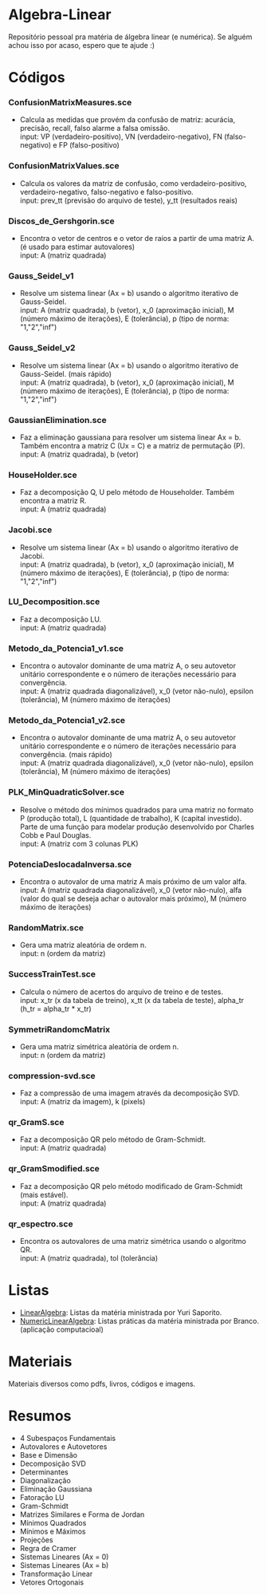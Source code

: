 # Algebra-Linear
Repositório pessoal pra matéria de álgebra linear (e numérica).
Se alguém achou isso por acaso, espero que te ajude :)

# Códigos
### ConfusionMatrixMeasures.sce
- Calcula as medidas que provém da confusão de matriz: acurácia, precisão, recall, falso alarme a falsa omissão. <br/>
input: VP (verdadeiro-positivo), VN (verdadeiro-negativo), FN (falso-negativo) e FP (falso-positivo)

### ConfusionMatrixValues.sce
- Calcula os valores da matriz de confusão, como verdadeiro-positivo, verdadeiro-negativo, falso-negativo e falso-positivo. <br/>
input: prev_tt (previsão do arquivo de teste), y_tt (resultados reais)

### Discos_de_Gershgorin.sce
- Encontra o vetor de centros e o vetor de raios a partir de uma matriz A. (é usado para estimar autovalores) <br/>
input: A (matriz quadrada)

### Gauss_Seidel_v1
- Resolve um sistema linear (Ax = b) usando o algoritmo iterativo de Gauss-Seidel. <br/>
input: A (matriz quadrada), b (vetor), x_0 (aproximação inicial), M (número máximo de iterações), E (tolerância), p (tipo de norma: "1,"2","inf")

### Gauss_Seidel_v2
- Resolve um sistema linear (Ax = b) usando o algoritmo iterativo de Gauss-Seidel. (mais rápido) <br/>
input: A (matriz quadrada), b (vetor), x_0 (aproximação inicial), M (número máximo de iterações), E (tolerância), p (tipo de norma: "1,"2","inf")

### GaussianElimination.sce
- Faz a eliminação gaussiana para resolver um sistema linear Ax = b. Também encontra a matriz C (Ux = C) e a matriz de permutação (P). <br/>
input: A (matriz quadrada), b (vetor)

### HouseHolder.sce
- Faz a decomposição Q, U pelo método de Householder. Também encontra a matriz R. <br/>
input: A (matriz quadrada)

### Jacobi.sce
- Resolve um sistema linear (Ax = b) usando o algoritmo iterativo de Jacobi. <br/>
input: A (matriz quadrada), b (vetor), x_0 (aproximação inicial), M (número máximo de iterações), E (tolerância), p (tipo de norma: "1,"2","inf")

### LU_Decomposition.sce
- Faz a decomposição LU. <br/>
input: A (matriz quadrada)

### Metodo_da_Potencia1_v1.sce
- Encontra o autovalor dominante de uma matriz A, o seu autovetor unitário correspondente e o número de iterações necessário para convergência. <br/>
input: A (matriz quadrada diagonalizável), x_0 (vetor não-nulo), epsilon (tolerância), M (número máximo de iterações)

### Metodo_da_Potencia1_v2.sce
- Encontra o autovalor dominante de uma matriz A, o seu autovetor unitário correspondente e o número de iterações necessário para convergência. (mais rápido) <br/>
input: A (matriz quadrada diagonalizável), x_0 (vetor não-nulo), epsilon (tolerância), M (número máximo de iterações)

### PLK_MinQuadraticSolver.sce
- Resolve o método dos mínimos quadrados para uma matriz no formato P (produção total), L (quantidade de trabalho), K (capital investido). Parte de uma função para modelar produção desenvolvido por Charles Cobb e Paul Douglas. <br/>
input: A (matriz com 3 colunas PLK) 

### PotenciaDeslocadaInversa.sce
- Encontra o autovalor de uma matriz A mais próximo de um valor alfa. <br/>
input: A (matriz quadrada diagonalizável), x_0 (vetor não-nulo), alfa (valor do qual se deseja achar o autovalor mais próximo), M (número máximo de iterações)

### RandomMatrix.sce
- Gera uma matriz aleatória de ordem n. <br/>
input: n (ordem da matriz)

### SuccessTrainTest.sce
- Calcula o número de acertos do arquivo de treino e de testes. <br/>
input: x_tr (x da tabela de treino), x_tt (x da tabela de teste), alpha_tr (h_tr = alpha_tr * x_tr) 

### SymmetriRandomcMatrix 
- Gera uma matriz simétrica aleatória de ordem n. <br/>
input: n (ordem da matriz)

### compression-svd.sce
- Faz a compressão de uma imagem através da decomposição SVD. <br/>
input: A (matriz da imagem), k (pixels)

### qr_GramS.sce
- Faz a decomposição QR pelo método de Gram-Schmidt. <br/>
input: A (matriz quadrada)

### qr_GramSmodified.sce
- Faz a decomposição QR pelo método modificado de Gram-Schmidt (mais estável). <br/>
input: A (matriz quadrada)

### qr_espectro.sce
- Encontra os autovalores de uma matriz simétrica usando o algoritmo QR. <br/>
input: A (matriz quadrada), tol (tolerância)

# Listas

- [LinearAlgebra](https://github.com/iaracastro/AlgebraLinear/tree/main/Listas/NumericLinearAlgebra): Listas da matéria ministrada por Yuri Saporito.
- [NumericLinearAlgebra](https://github.com/iaracastro/AlgebraLinear/tree/main/Listas/NumericLinearAlgebra): Listas práticas da matéria ministrada por Branco. (aplicação computacioal)

# Materiais

Materiais diversos como pdfs, livros, códigos e imagens.

# Resumos

- 4 Subespaços Fundamentais
- Autovalores e Autovetores
- Base e Dimensão
- Decomposição SVD
- Determinantes
- Diagonalização
- Eliminação Gaussiana
- Fatoração LU
- Gram-Schmidt
- Matrizes Similares e Forma de Jordan
- Mínimos Quadrados
- Mínimos e Máximos
- Projeções
- Regra de Cramer
- Sistemas Lineares (Ax = 0)
- Sistemas Lineares (Ax = b)
- Transformação Linear 
- Vetores Ortogonais
